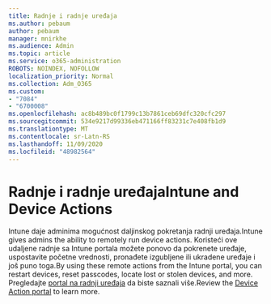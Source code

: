 ```yaml
---
title: Radnje i radnje uređaja
ms.author: pebaum
author: pebaum
manager: mnirkhe
ms.audience: Admin
ms.topic: article
ms.service: o365-administration
ROBOTS: NOINDEX, NOFOLLOW
localization_priority: Normal
ms.collection: Adm_O365
ms.custom:
- "7084"
- "6700008"
ms.openlocfilehash: ac8b489bc0f1799c13b7861ceb69dfc320cfc297
ms.sourcegitcommit: 534e9217d99336eb471166ff83231c7e408fb1d9
ms.translationtype: MT
ms.contentlocale: sr-Latn-RS
ms.lasthandoff: 11/09/2020
ms.locfileid: "48982564"
---
```

# <a name="intune-and-device-actions"></a><span data-ttu-id="929ca-102">Radnje i radnje uređaja</span><span class="sxs-lookup"><span data-stu-id="929ca-102">Intune and Device Actions</span></span>

<span data-ttu-id="929ca-103">Intune daje adminima mogućnost daljinskog pokretanja radnji uređaja.</span><span class="sxs-lookup"><span data-stu-id="929ca-103">Intune gives admins the ability to remotely run device actions.</span></span> <span data-ttu-id="929ca-104">Koristeći ove udaljene radnje sa Intune portala možete ponovo da pokrenete uređaje, uspostavite početne vrednosti, pronađete izgubljene ili ukradene uređaje i još puno toga.</span><span class="sxs-lookup"><span data-stu-id="929ca-104">By using these remote actions from the Intune portal, you can restart devices, reset passcodes, locate lost or stolen devices, and more.</span></span> <span data-ttu-id="929ca-105">Pregledajte [portal na radnji uređaja](https://docs.microsoft.com/mem/intune/remote-actions/) da biste saznali više.</span><span class="sxs-lookup"><span data-stu-id="929ca-105">Review the [Device Action portal](https://docs.microsoft.com/mem/intune/remote-actions/) to learn more.</span></span>
